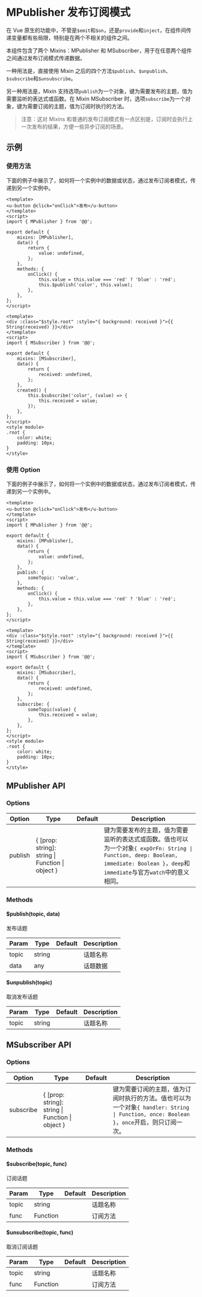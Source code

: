 <!-- 该 README.md 根据 api.yaml 和 docs/*.md 自动生成，为了方便在 GitHub 和 NPM 上查阅。如需修改，请查看源文件 -->

# MPublisher 发布订阅模式

在 Vue 原生的功能中，不管是`$emit`和`$on`，还是`provide`和`inject`，在组件间传递变量都有些局限，特别是在两个不相关的组件之间。

本组件包含了两个 Mixins：MPublisher 和 MSubscriber，用于在任意两个组件之间通过发布订阅模式传递数据。

一种用法是，直接使用 Mixin 之后的四个方法`$publish`、`$unpublish`、`$subscribe`和`$unsubscribe`。

另一种用法是，Mixin 支持选项`publish`为一个对象，键为需要发布的主题，值为需要监听的表达式或函数。在 Mixin MSubscriber 时，选项`subscribe`为一个对象，键为需要订阅的主题，值为订阅时执行的方法。

> 注意：这对 Mixins 和普通的发布订阅模式有一点区别是，订阅时会执行上一次发布的结果，方便一些异步订阅的场景。

## 示例

### 使用方法

下面的例子中展示了，如何将一个实例中的数据或状态，通过发布订阅者模式，传递到另一个实例中。

``` vue
<template>
<u-button @click="onClick">发布</u-button>
</template>
<script>
import { MPublisher } from '@@';

export default {
    mixins: [MPublisher],
    data() {
        return {
            value: undefined,
        };
    },
    methods: {
        onClick() {
            this.value = this.value === 'red' ? 'blue' : 'red';
            this.$publish('color', this.value);
        },
    },
};
</script>
```

``` vue
<template>
<div :class="$style.root" :style="{ background: received }">{{ String(received) }}</div>
</template>
<script>
import { MSubscriber } from '@@';

export default {
    mixins: [MSubscriber],
    data() {
        return {
            received: undefined,
        };
    },
    created() {
        this.$subscribe('color', (value) => {
            this.received = value;
        });
    },
};
</script>
<style module>
.root {
    color: white;
    padding: 10px;
}
</style>
```

### 使用 Option

下面的例子中展示了，如何将一个实例中的数据或状态，通过发布订阅者模式，传递到另一个实例中。

``` vue
<template>
<u-button @click="onClick">发布</u-button>
</template>
<script>
import { MPublisher } from '@@';

export default {
    mixins: [MPublisher],
    data() {
        return {
            value: undefined,
        };
    },
    publish: {
        someTopic: 'value',
    },
    methods: {
        onClick() {
            this.value = this.value === 'red' ? 'blue' : 'red';
        },
    },
};
</script>
```

``` vue
<template>
<div :class="$style.root" :style="{ background: received }">{{ String(received) }}</div>
</template>
<script>
import { MSubscriber } from '@@';

export default {
    mixins: [MSubscriber],
    data() {
        return {
            received: undefined,
        };
    },
    subscribe: {
        someTopic(value) {
            this.received = value;
        },
    },
};
</script>
<style module>
.root {
    color: white;
    padding: 10px;
}
</style>
```

## MPublisher API
### Options

| Option | Type | Default | Description |
| ------ | ---- | ------- | ----------- |
| publish | { \[prop: string\]: string \| Function \| object } |  | 键为需要发布的主题，值为需要监听的表达式或函数。值也可以为一个对象`{ expOrFn: String \| Function, deep: Boolean, immediate: Boolean }`，`deep`和`immediate`与官方`watch`中的意义相同。 |

### Methods

#### $publish(topic, data)

发布话题

| Param | Type | Default | Description |
| ----- | ---- | ------- | ----------- |
| topic | string |  | 话题名称 |
| data | any |  | 话题数据 |

#### $unpublish(topic)

取消发布话题

| Param | Type | Default | Description |
| ----- | ---- | ------- | ----------- |
| topic | string |  | 话题名称 |

## MSubscriber API
### Options

| Option | Type | Default | Description |
| ------ | ---- | ------- | ----------- |
| subscribe | { \[prop: string\]: string \| Function \| object } |  | 键为需要订阅的主题，值为订阅时执行的方法。值也可以为一个对象`{ handler: String \| Function, once: Boolean }`，`once`开启，则只订阅一次。 |

### Methods

#### $subscribe(topic, func)

订阅话题

| Param | Type | Default | Description |
| ----- | ---- | ------- | ----------- |
| topic | string |  | 话题名称 |
| func | Function |  | 订阅方法 |

#### $unsubscribe(topic, func)

取消订阅话题

| Param | Type | Default | Description |
| ----- | ---- | ------- | ----------- |
| topic | string |  | 话题名称 |
| func | Function |  | 订阅方法 |
